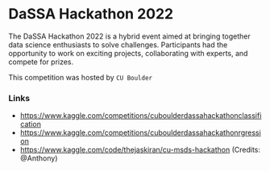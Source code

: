 # DaSSA Hackathon 2022

The DaSSA Hackathon 2022 is a hybrid event aimed at bringing together data science enthusiasts to solve challenges. Participants had the opportunity to work on exciting projects, collaborating with experts, and compete for prizes.

This competition was hosted by `CU Boulder`

### Links
- https://www.kaggle.com/competitions/cuboulderdassahackathonclassification
- https://www.kaggle.com/competitions/cuboulderdassahackathonrgression
- https://www.kaggle.com/code/thejaskiran/cu-msds-hackathon (Credits: @Anthony)
